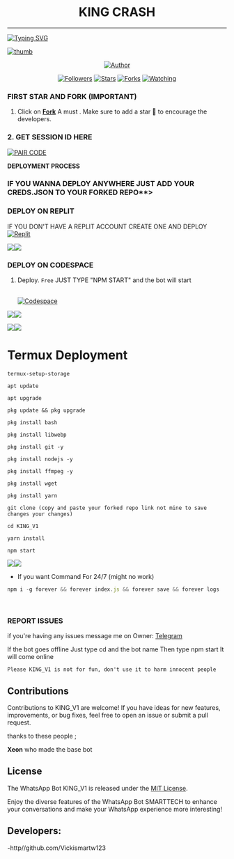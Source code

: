 <h1 align="center"> KING CRASH </h1>
<p align="center">  
  
***
  
<a href="https://git.io/typing-svg"><img src="https://readme-typing-svg.demolab.com?font=Black+Ops+One&size=50&pause=1000&color=1BAFBAFF&center=true&width=910&height=100&lines=THANKS FOR CHOOSING ;KING+V1;WHATSAPP+BUG+BOT;CREATED+BY+SMARTTECH+BOY;RELEASED+15-08-24" alt="Typing SVG" /></a>
  </p>
    <a href="https://telegra.ph/file/c67f37ba9636b2c4ae9ed.jpg"><img src="https://telegra.ph/file/c67f37ba9636b2c4ae9ed.jpg" alt="thumb" border="0"></a>
<p align="center">
<p align="center">
<a href="https://github.com/VICKISMARTW123/KING_V1"><img title="Author" src="https://img.shields.io/badge/KINGV1?style=for-the-badge&logo=github"></a>
<p align="center">
<a href="https://github.com/Vickismartw123/followers"><img title="Followers" src="https://img.shields.io/github/followers/Vickismartw123?color=blue&style=flat-square"></a>
<a href="https://github.com/Vickismartw123/KING_V1/stargazers/"><img title="Stars" src="https://img.shields.io/github/stars/Vickismartw123/KING_V1-Star?color=red&style=flat-square"></a>
<a href="https://github.com/Vickismartw123/KING_V1/network/members"><img title="Forks" src="https://img.shields.io/github/forks/Vickismartw123/KING_V1?color=green&style=flat-square"></a>
<a href="https://github.com/Vickismartw123/KING_V1/watchers"><img title="Watching" src="https://img.shields.io/github/watchers/Vickismartw123/KING_V1?label=Watchers&color=yellow&style=flat-square"></a>

### FIRST STAR AND FORK (IMPORTANT) 

1. Click on **[Fork](https://github.com/Vickismartw123/KING_V1/fork)** A must . Make sure to add a star 🌟 to encourage the developers.
### 2. GET SESSION ID HERE 

<a href='https://replit.com/@obidikechikadib/Toxic-Creds#main.sh' target="_blank"><img alt='PAIR CODE' src='https://img.shields.io/badge/Click here to get your Creds file-blue?style=for-the-badge&logo=opencv&logoColor=white'/></a> 

**DEPLOYMENT PROCESS**
### IF YOU WANNA DEPLOY ANYWHERE JUST ADD YOUR CREDS.JSON TO YOUR FORKED REPO**>

### DEPLOY ON REPLIT
IF YOU DON'T HAVE A REPLIT ACCOUNT CREATE ONE AND DEPLOY 
    <br>
    <a href='https://replit.com/github/Vickismartw123/KING_V1'
    target="_blank"><img alt='Replit' src='https://img.shields.io/badge/-Deploy-red?style=for-the-badge&logo=replit&logoColor=white'/></a>

<a><img src='https://i.imgur.com/LyHic3i.gif'/></a><a><img src='https://i.imgur.com/LyHic3i.gif'/></a>
### DEPLOY ON CODESPACE 
1. Deploy. `Free`
JUST TYPE "NPM START" and the bot will start
 
    <br>
    <a href='https://github.com/codespaces' target="_blank"><img alt='Codespace' src='https://img.shields.io/badge/-Deploy-green?style=for-the-badge&logo=codespace&logoColor=white'/></a>
<a><img src='https://i.imgur.com/LyHic3i.gif'/></a><a><img src='https://i.imgur.com/LyHic3i.gif'/></a>    

<a><img src='https://i.imgur.com/LyHic3i.gif'/></a><a><img src='https://i.imgur.com/LyHic3i.gif'/></a>
# Termux Deployment
```
termux-setup-storage
```
```
apt update
```
```
apt upgrade
```
```
pkg update && pkg upgrade
```
```
pkg install bash
```
```
pkg install libwebp
```
```
pkg install git -y
```
```
pkg install nodejs -y
```
```
pkg install ffmpeg -y 
```
```
pkg install wget
```
```
pkg install yarn
```
```
git clone (copy and paste your forked repo link not mine to save changes your changes) 
```
```
cd KING_V1
```
```
yarn install
```
```
npm start
```
<a><img src='https://i.imgur.com/LyHic3i.gif'/></a><a><img src='https://i.imgur.com/LyHic3i.gif'/></a>
- If you want Command For 24/7 (might no work) 
```js
npm i -g forever && forever index.js && forever save && forever logs
```
<br>

### REPORT ISSUES

if you're having any issues message me on
Owner: [Telegram](https://t.me/Vicki1111) 

If the bot goes offline 
Just type cd and the bot name 
Then type npm start
It will come online

`Please KING_V1 is not for fun, don't use it to harm innocent people`


## Contributions

Contributions to KING_V1 are welcome! If you have ideas for new features, improvements, or bug fixes, feel free to open an issue or submit a pull request. <br>

   thanks to these people ;

   **Xeon** who made the base bot <br>


## License

The WhatsApp Bot KING_V1 is released under the [MIT License](https://opensource.org/licenses/MIT).

Enjoy the diverse features of the WhatsApp Bot SMARTTECH to enhance your conversations and make your WhatsApp experience more interesting!

## Developers:

-http//github.com/Vickismartw123 
